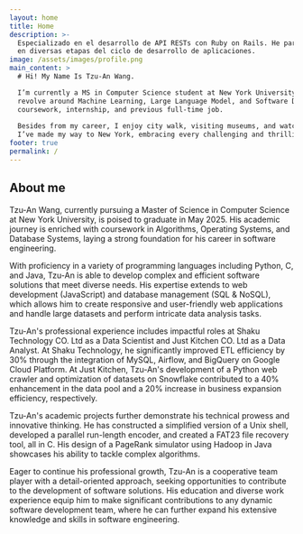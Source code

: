 ```yaml
---
layout: home
title: Home
description: >-
  Especializado en el desarrollo de API RESTs con Ruby on Rails. He participado
  en diversas etapas del ciclo de desarrollo de aplicaciones.
image: /assets/images/profile.png
main_content: >
  # Hi! My Name Is Tzu-An Wang.

  I’m currently a MS in Computer Science student at New York University Courant Institute. My academic and career interests mainly
  revolve around Machine Learning, Large Language Model, and Software Development, which I’ve acquired vast experience from my
  coursework, internship, and previous full-time job.
  
  Besides from my career, I enjoy city walk, visiting museums, and watching broadway shows in my leisure time. Originally from Taiwan🇹🇼,
  I’ve made my way to New York, embracing every challenging and thrilling opportunity!
footer: true
permalink: /
---
```

## About me

Tzu-An Wang, currently pursuing a Master of Science in Computer Science at New York University, is poised to graduate in May 2025. His academic journey is enriched with coursework in Algorithms, Operating Systems, and Database Systems, laying a strong foundation for his career in software engineering.

With proficiency in a variety of programming languages including Python, C, and Java, Tzu-An is able to develop complex and efficient software solutions that meet diverse needs. His expertise extends to web development (JavaScript) and database management (SQL & NoSQL), which allows him to create responsive and user-friendly web applications and handle large datasets and perform intricate data analysis tasks.

Tzu-An's professional experience includes impactful roles at Shaku Technology CO. Ltd as a Data Scientist and Just Kitchen CO. Ltd as a Data Analyst. At Shaku Technology, he significantly improved ETL efficiency by 30% through the integration of MySQL, Airflow, and BigQuery on Google Cloud Platform. At Just Kitchen, Tzu-An's development of a Python web crawler and optimization of datasets on Snowflake contributed to a 40% enhancement in the data pool and a 20% increase in business expansion efficiency, respectively.

Tzu-An's academic projects further demonstrate his technical prowess and innovative thinking. He has constructed a simplified version of a Unix shell, developed a parallel run-length encoder, and created a FAT23 file recovery tool, all in C. His design of a PageRank simulator using Hadoop in Java showcases his ability to tackle complex algorithms. 

Eager to continue his professional growth, Tzu-An is a cooperative team player with a detail-oriented approach, seeking opportunities to contribute to the development of software solutions. His education and diverse work experience equip him to make significant contributions to any dynamic software development team, where he can further expand his extensive knowledge and skills in software engineering.
